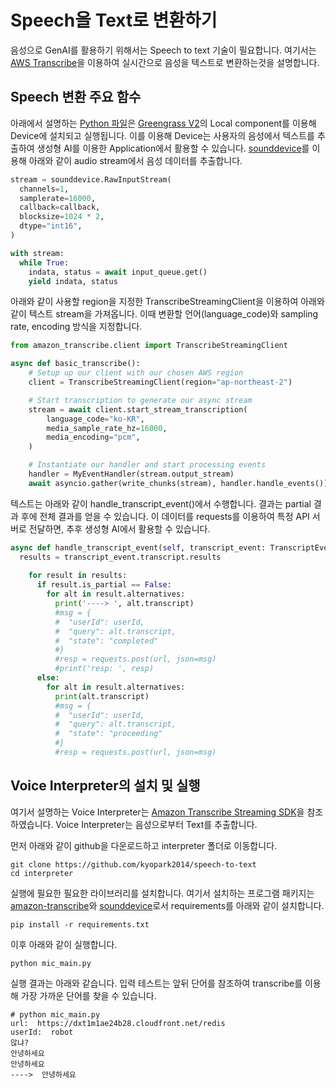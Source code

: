 # Speech을 Text로 변환하기

음성으로 GenAI를 활용하기 위해서는 Speech to text 기술이 필요합니다. 여기서는 [AWS Transcribe](https://aws.amazon.com/ko/transcribe/)을 이용하여 실시간으로 음성을 텍스트로 변환하는것을 설명합니다.

## Speech 변환 주요 함수

아래에서 설명하는 [Python 파일](./interpreter/mic_main.py)은 [Greengrass V2](https://docs.aws.amazon.com/greengrass/v2/developerguide/develop-greengrass-components.html)의 Local component를 이용해 Device에 설치되고 실행됩니다. 이를 이용해 Device는 사용자의 음성에서 텍스트를 추출하여 생성형 AI를 이용한 Application에서 활용할 수 있습니다. [sounddevice](https://pypi.org/project/sounddevice/)를 이용해 아래와 같이 audio stream에서 음성 데이터를 추출합니다.

```python
stream = sounddevice.RawInputStream(
  channels=1,
  samplerate=16000,
  callback=callback,
  blocksize=1024 * 2,
  dtype="int16",
)

with stream:
  while True:
    indata, status = await input_queue.get()
    yield indata, status
```

아래와 같이 사용할 region을 지정한 TranscribeStreamingClient을 이용하여 아래와 같이 텍스트 stream을 가져옵니다. 이때 변환할 언어(language_code)와 sampling rate, encoding 방식을 지정합니다. 

```python
from amazon_transcribe.client import TranscribeStreamingClient

async def basic_transcribe():
    # Setup up our client with our chosen AWS region
    client = TranscribeStreamingClient(region="ap-northeast-2")

    # Start transcription to generate our async stream
    stream = await client.start_stream_transcription(
        language_code="ko-KR",
        media_sample_rate_hz=16000,
        media_encoding="pcm",
    )

    # Instantiate our handler and start processing events
    handler = MyEventHandler(stream.output_stream)
    await asyncio.gather(write_chunks(stream), handler.handle_events())
````

텍스트는 아래와 같이 handle_transcript_event()에서 수행합니다. 결과는 partial 결과 후에 전체 결과를 얻을 수 있습니다. 이 데이터를 requests를 이용하여 특정 API 서버로 전달하면, 추후 생성형 AI에서 활용할 수 있습니다. 
```python
async def handle_transcript_event(self, transcript_event: TranscriptEvent):
  results = transcript_event.transcript.results
                       
    for result in results:       
      if result.is_partial == False:
        for alt in result.alternatives:
          print('----> ', alt.transcript)
          #msg = {
          #  "userId": userId,
          #  "query": alt.transcript,
          #  "state": "completed"
          #}
          #resp = requests.post(url, json=msg)
          #print('resp: ', resp)
      else:
        for alt in result.alternatives:
          print(alt.transcript)    
          #msg = {
          #  "userId": userId,
          #  "query": alt.transcript,
          #  "state": "proceeding"
          #}
          #resp = requests.post(url, json=msg)
```

## Voice Interpreter의 설치 및 실행

여기서 설명하는 Voice Interpreter는 [Amazon Transcribe Streaming SDK](https://github.com/awslabs/amazon-transcribe-streaming-sdk)을 참조하였습니다. Voice Interpreter는 음성으로부터 Text를 추출합니다. 

먼저 아래와 같이 github을 다운로드하고 interpreter 폴더로 이동합니다. 

```text
git clone https://github.com/kyopark2014/speech-to-text
cd interpreter
```

실행에 필요한 필요한 라이브러리를 설치합니다. 여기서 설치하는 프로그램 패키지는 [amazon-transcribe](https://pypi.org/project/amazon-transcribe/)와 [sounddevice](https://pypi.org/project/sounddevice/)로서 requirements를 아래와 같이 설치합니다.

```text
pip install -r requirements.txt
```

이후 아래와 같이 실행합니다.

```text
python mic_main.py
```

실행 결과는 아래와 같습니다. 입력 테스트는 앞뒤 단어를 참조하여 transcribe를 이용해 가장 가까운 단어를 찾을 수 있습니다.

```text
# python mic_main.py 
url:  https://dxt1m1ae24b28.cloudfront.net/redis
userId:  robot
않냐?
안녕하세요
안녕하세요
---->  안녕하세요
```
